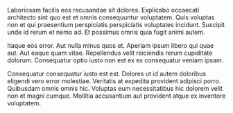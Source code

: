 Laboriosam facilis eos recusandae sit dolores. Explicabo occaecati architecto sint quo est et omnis consequuntur voluptatem. Quis voluptas non et qui praesentium perspiciatis perspiciatis voluptates incidunt. Suscipit unde id rerum et nemo ad. Et possimus omnis quia fugit animi autem.
 Itaque eos error. Aut nulla minus quos et. Aperiam ipsum libero qui quae aut. Aut eaque quam vitae. Repellendus velit reiciendis rerum cupiditate dolorum. Consequatur optio iusto non est ex ex consequatur veniam ipsam.
 Consequatur consequatur iusto est est. Dolores ut id autem doloribus eligendi vero error molestiae. Veritatis at expedita provident adipisci porro. Quibusdam omnis omnis hic. Voluptas eum necessitatibus hic dolorem velit non et magni cumque. Mollitia accusantium aut provident atque ex inventore voluptatem.